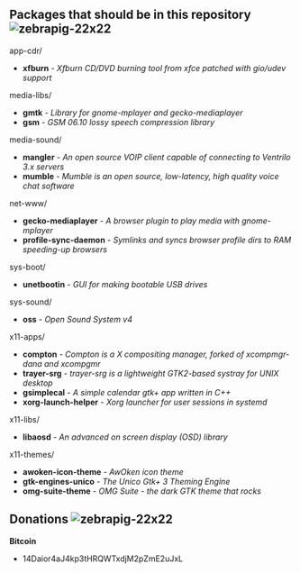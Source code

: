 ## Packages that should be in this repository ![zebrapig-22x22](https://f.cloud.github.com/assets/111137/250249/1c2ffefc-8b44-11e2-9097-2a0abb29783b.png)

app-cdr/ 
* **xfburn** - _Xfburn CD/DVD burning tool from xfce patched with gio/udev support_

media-libs/
* **gmtk** - _Library for gnome-mplayer and gecko-mediaplayer_
* **gsm** - _GSM 06.10 lossy speech compression library_

media-sound/
* **mangler** - _An open source VOIP client capable of connecting to Ventrilo 3.x servers_
* **mumble** - _Mumble is an open source, low-latency, high quality voice chat software_

net-www/
* **gecko-mediaplayer** - _A browser plugin to play media with gnome-mplayer_
* **profile-sync-daemon** - _Symlinks and syncs browser profile dirs to RAM speeding-up browsers_

sys-boot/
* **unetbootin** - _GUI for making bootable USB drives_

sys-sound/
* **oss** - _Open Sound System v4_

x11-apps/
* **compton** - _Compton is a X compositing manager, forked of xcompmgr-dana and xcompgmr_
* **trayer-srg** - _trayer-srg is a lightweight GTK2-based systray for UNIX desktop_
* **gsimplecal** - _A simple calendar gtk+ app written in C++_
* **xorg-launch-helper** - _Xorg launcher for user sessions in systemd_

x11-libs/
* **libaosd** - _An advanced on screen display (OSD) library_

x11-themes/
* **awoken-icon-theme** - _AwOken icon theme_
* **gtk-engines-unico** - _The Unico Gtk+ 3 Theming Engine_
* **omg-suite-theme** - _OMG Suite - the dark GTK theme that rocks_

## Donations ![zebrapig-22x22](https://f.cloud.github.com/assets/111137/250249/1c2ffefc-8b44-11e2-9097-2a0abb29783b.png)

**Bitcoin**
+ 14Daior4aJ4kp3tHRQWTxdjM2pZmE2uJxL
